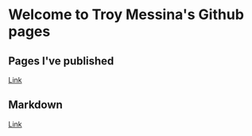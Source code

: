 # Welcome to Troy Messina's Github pages

## Pages I've published
[Link](troymessina.github.io/simulations)

## Markdown
[Link](https://guides.github.com/features/mastering-markdown/)
